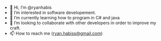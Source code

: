 - 👋 Hi, I’m @ryanhabis
- 👀 I’m interested in software developement.
- 🌱 I’m currently learning how to program in C# and java
- 💞️ I’m looking to collaborate with other developers in order to improve my craft.
- 📫 How to reach me (ryan.habiss@gmail.com)
